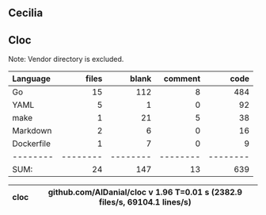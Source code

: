## Cecilia


## Cloc
Note: Vendor directory is excluded.

Language|files|blank|comment|code
:-------|-------:|-------:|-------:|-------:
Go|15|112|8|484
YAML|5|1|0|92
make|1|21|5|38
Markdown|2|6|0|16
Dockerfile|1|7|0|9
--------|--------|--------|--------|--------
SUM:|24|147|13|639


cloc|github.com/AlDanial/cloc v 1.96  T=0.01 s (2382.9 files/s, 69104.1 lines/s)
--- | ---
